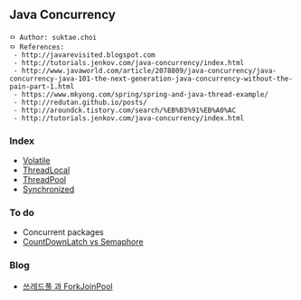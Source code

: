 ## Java Concurrency

```
ㅁ Author: suktae.choi
ㅁ References:
 - http://javarevisited.blogspot.com
 - http://tutorials.jenkov.com/java-concurrency/index.html
 - http://www.javaworld.com/article/2078809/java-concurrency/java-concurrency-java-101-the-next-generation-java-concurrency-without-the-pain-part-1.html
 - https://www.mkyong.com/spring/spring-and-java-thread-example/
 - http://redutan.github.io/posts/
 - http://aroundck.tistory.com/search/%EB%B3%91%EB%A0%AC
 - http://tutorials.jenkov.com/java-concurrency/index.html
```

### Index
- [Volatile](volatile)
- [ThreadLocal](threadlocal)
- [ThreadPool](threadpool)
- [Synchronized](synchronized)

### To do
- Concurrent packages
- [CountDownLatch vs Semaphore](https://stackoverflow.com/questions/184147/countdownlatch-vs-semaphore)

### Blog
- [쓰레드풀 과 ForkJoinPool](http://hamait.tistory.com/612)
